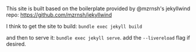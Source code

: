 This site is built based on the boilerplate provided by @mzrnsh's jekyllwind repo: https://github.com/mzrnsh/jekyllwind

I think to get the site to build: `bundle exec jekyll build`

and then to serve it: `bundle exec jekyll serve`. add the `--livereload` flag if desired.